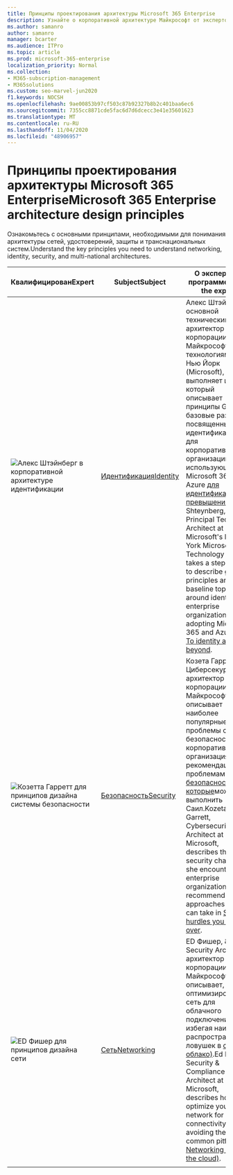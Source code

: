```yaml
---
title: Принципы проектирования архитектуры Microsoft 365 Enterprise
description: Узнайте о корпоративной архитектуре Майкрософт от экспертов в удостоверениях, циберсекурити и сети.
ms.author: samanro
author: samanro
manager: bcarter
ms.audience: ITPro
ms.topic: article
ms.prod: microsoft-365-enterprise
localization_priority: Normal
ms.collection:
- M365-subscription-management
- M365solutions
ms.custom: seo-marvel-jun2020
f1.keywords: NOCSH
ms.openlocfilehash: 9ae00853b97cf503c87b92327b8b2c401baa6ec6
ms.sourcegitcommit: 7355cc8871cde5fac6d7d6dcecc3e41e35601623
ms.translationtype: MT
ms.contentlocale: ru-RU
ms.lasthandoff: 11/04/2020
ms.locfileid: "48906957"
---
```

# <a name="microsoft-365-enterprise-architecture-design-principles"></a><span data-ttu-id="a118a-103">Принципы проектирования архитектуры Microsoft 365 Enterprise</span><span class="sxs-lookup"><span data-stu-id="a118a-103">Microsoft 365 Enterprise architecture design principles</span></span>

<span data-ttu-id="a118a-104">Ознакомьтесь с основными принципами, необходимыми для понимания архитектуры сетей, удостоверений, защиты и транснациональных систем.</span><span class="sxs-lookup"><span data-stu-id="a118a-104">Understand the key principles you need to understand networking, identity, security, and multi-national architectures.</span></span>

| <span data-ttu-id="a118a-105">Квалифицирован</span><span class="sxs-lookup"><span data-stu-id="a118a-105">Expert</span></span> | <span data-ttu-id="a118a-106">Subject</span><span class="sxs-lookup"><span data-stu-id="a118a-106">Subject</span></span> | <span data-ttu-id="a118a-107">О экспертной программе</span><span class="sxs-lookup"><span data-stu-id="a118a-107">About the expert</span></span> |
|---------|---------|---------|
|![Алекс Штэйнберг в корпоративной архитектуре идентификации](../media/solutions-architecture-center/identity-and-beyond-alex-shteynberg.jpg)   |    [<span data-ttu-id="a118a-109">Идентификация</span><span class="sxs-lookup"><span data-stu-id="a118a-109">Identity</span></span>](identity-design-principles.md)     | <span data-ttu-id="a118a-110">Алекс Штэйнберг, основной технический архитектор корпорации Майкрософт по технологиям в Нью Йорк (Microsoft), выполняет шаг, который описывает принципы GUID и базовые разделы, посвященные идентификации для корпоративных организаций, использующих Microsoft 365 и Azure [для идентификации и превышения](identity-design-principles.md).</span><span class="sxs-lookup"><span data-stu-id="a118a-110">Alex Shteynberg, Principal Technical Architect at Microsoft's New York Microsoft Technology Center, takes a step back to describe guiding principles and baseline topics around identity for enterprise organizations adopting Microsoft 365 and Azure in [To identity and beyond](identity-design-principles.md).</span></span> |
| ![Козетта Гарретт для принципов дизайна системы безопасности](../media/solutions-architecture-center/kozeta-garrett-security.jpg)   |     [<span data-ttu-id="a118a-112">Безопасность</span><span class="sxs-lookup"><span data-stu-id="a118a-112">Security</span></span>](security-design-principles.md)    |  <span data-ttu-id="a118a-113">Козета Гарретт, Циберсекурити архитектор в корпорации Майкрософт описывает наиболее популярные проблемы с безопасностью в корпоративных организациях и рекомендации по проблемам [безопасности, которые](security-design-principles.md)можно выполнить Саил.</span><span class="sxs-lookup"><span data-stu-id="a118a-113">Kozeta Garrett, Cybersecurity Architect at Microsoft, describes the top security challenges she encounters at enterprise organizations and recommends approaches you can take in [Security hurdles you can sail over](security-design-principles.md).</span></span>  |
| ![ED Фишер для принципов дизайна сети](../media/solutions-architecture-center/ed-fisher-networking.jpg)    |       [<span data-ttu-id="a118a-115">Сеть</span><span class="sxs-lookup"><span data-stu-id="a118a-115">Networking</span></span>](networking-design-principles.md)  |   <span data-ttu-id="a118a-116">ED Фишер, & Security Architect архитектор корпорации Майкрософт, описывает, как оптимизировать сеть для облачного подключения, избегая наиболее распространенных ловушек в [сети (в облако)](networking-design-principles.md).</span><span class="sxs-lookup"><span data-stu-id="a118a-116">Ed Fisher, Security & Compliance Architect at Microsoft, describes how to optimize your network for cloud connectivity by avoiding the most common pitfalls in [Networking up (to the cloud)](networking-design-principles.md).</span></span>       |
|    |         |         |
